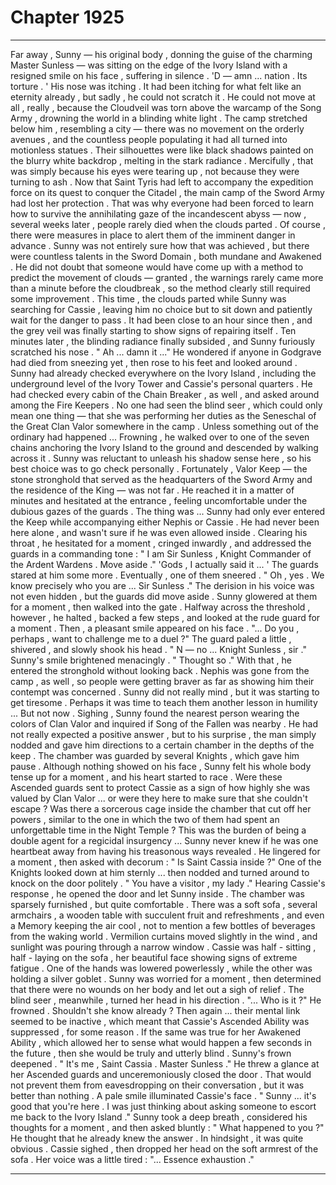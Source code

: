 
# Chapter 1925


---

Far away , Sunny — his original body , donning the guise of the charming Master Sunless — was sitting on the edge of the Ivory Island with a resigned smile on his face , suffering in silence .
'D — amn ... nation . Its torture . '
His nose was itching .
It had been itching for what felt like an eternity already , but sadly , he could not scratch it . He could not move at all , really , because the Cloudveil was torn above the warcamp of the Song Army , drowning the world in a blinding white light .
The camp stretched below him , resembling a city — there was no movement on the orderly avenues , and the countless people populating it had all turned into motionless statues . Their silhouettes were like black shadows painted on the blurry white backdrop , melting in the stark radiance .
Mercifully , that was simply because his eyes were tearing up , not because they were turning to ash .
Now that Saint Tyris had left to accompany the expedition force on its quest to conquer the Citadel , the main camp of the Sword Army had lost her protection . That was why everyone had been forced to learn how to survive the annihilating gaze of the incandescent abyss — now , several weeks later , people rarely died when the clouds parted .
Of course , there were measures in place to alert them of the imminent danger in advance .
Sunny was not entirely sure how that was achieved , but there were countless talents in the Sword Domain , both mundane and Awakened . He did not doubt that someone would have come up with a method to predict the movement of clouds — granted , the warnings rarely came more than a minute before the cloudbreak , so the method clearly still required some improvement .
This time , the clouds parted while Sunny was searching for Cassie , leaving him no choice but to sit down and patiently wait for the danger to pass . It had been close to an hour since then , and the grey veil was finally starting to show signs of repairing itself .
Ten minutes later , the blinding radiance finally subsided , and Sunny furiously scratched his nose .
" Ah ... damn it ..."
He wondered if anyone in Godgrave had died from sneezing yet , then rose to his feet and looked around .
Sunny had already checked everywhere on the Ivory Island , including the underground level of the Ivory Tower and Cassie's personal quarters . He had checked every cabin of the Chain Breaker , as well , and asked around among the Fire Keepers .
No one had seen the blind seer , which could only mean one thing — that she was performing her duties as the Seneschal of the Great Clan Valor somewhere in the camp .
Unless something out of the ordinary had happened ...
Frowning , he walked over to one of the seven chains anchoring the Ivory Island to the ground and descended by walking across it . Sunny was reluctant to unleash his shadow sense here , so his best choice was to go check personally .
Fortunately , Valor Keep — the stone stronghold that served as the headquarters of the Sword Army and the residence of the King — was not far . He reached it in a matter of minutes and hesitated at the entrance , feeling uncomfortable under the dubious gazes of the guards .
The thing was ... Sunny had only ever entered the Keep while accompanying either Nephis or Cassie . He had never been here alone , and wasn't sure if he was even allowed inside .
Clearing his throat , he hesitated for a moment , cringed inwardly , and addressed the guards in a commanding tone :
" I am Sir Sunless , Knight Commander of the Ardent Wardens . Move aside ."
'Gods , I actually said it ... '
The guards stared at him some more . Eventually , one of them sneered .
" Oh , yes . We know precisely who you are ... Sir Sunless ."
The derision in his voice was not even hidden , but the guards did move aside .
Sunny glowered at them for a moment , then walked into the gate .
Halfway across the threshold , however , he halted , backed a few steps , and looked at the rude guard for a moment .
Then , a pleasant smile appeared on his face .
"... Do you , perhaps , want to challenge me to a duel ?"
The guard paled a little , shivered , and slowly shook his head .
" N — no ... Knight Sunless , sir ."
Sunny's smile brightened menacingly .
" Thought so ."
With that , he entered the stronghold without looking back .
Nephis was gone from the camp , as well , so people were getting braver as far as showing him their contempt was concerned . Sunny did not really mind , but it was starting to get tiresome . Perhaps it was time to teach them another lesson in humility ...
But not now .
Sighing , Sunny found the nearest person wearing the colors of Clan Valor and inquired if Song of the Fallen was nearby .
He had not really expected a positive answer , but to his surprise , the man simply nodded and gave him directions to a certain chamber in the depths of the keep .
The chamber was guarded by several Knights , which gave him pause . Although nothing showed on his face , Sunny felt his whole body tense up for a moment , and his heart started to race .
Were these Ascended guards sent to protect Cassie as a sign of how highly she was valued by Clan Valor ... or were they here to make sure that she couldn't escape ? Was there a sorcerous cage inside the chamber that cut off her powers , similar to the one in which the two of them had spent an unforgettable time in the Night Temple ?
This was the burden of being a double agent for a regicidal insurgency ... Sunny never knew if he was one heartbeat away from having his treasonous ways revealed .
He lingered for a moment , then asked with decorum :
" Is Saint Cassia inside ?"
One of the Knights looked down at him sternly ... then nodded and turned around to knock on the door politely .
" You have a visitor , my lady ."
Hearing Cassie's response , he opened the door and let Sunny inside .
The chamber was sparsely furnished , but quite comfortable . There was a soft sofa , several armchairs , a wooden table with succulent fruit and refreshments , and even a Memory keeping the air cool , not to mention a few bottles of beverages from the waking world . Vermilion curtains moved slightly in the wind , and sunlight was pouring through a narrow window .
Cassie was half - sitting , half - laying on the sofa , her beautiful face showing signs of extreme fatigue . One of the hands was lowered powerlessly , while the other was holding a silver goblet .
Sunny was worried for a moment , then determined that there were no wounds on her body and let out a sigh of relief .
The blind seer , meanwhile , turned her head in his direction .
"... Who is it ?"
He frowned .
Shouldn't she know already ?
Then again ... their mental link seemed to be inactive , which meant that Cassie's Ascended Ability was suppressed , for some reason . If the same was true for her Awakened Ability , which allowed her to sense what would happen a few seconds in the future , then she would be truly and utterly blind .
Sunny's frown deepened .
" It's me , Saint Cassia . Master Sunless ."
He threw a glance at her Ascended guards and unceremoniously closed the door . That would not prevent them from eavesdropping on their conversation , but it was better than nothing .
A pale smile illuminated Cassie's face .
" Sunny ... it's good that you're here . I was just thinking about asking someone to escort me back to the Ivory Island ."
Sunny took a deep breath , considered his thoughts for a moment , and then asked bluntly :
" What happened to you ?"
He thought that he already knew the answer . In hindsight , it was quite obvious .
Cassie sighed , then dropped her head on the soft armrest of the sofa .
Her voice was a little tired :
"... Essence exhaustion ."

---

